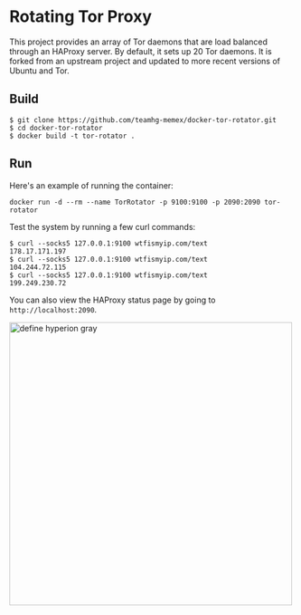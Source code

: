 # Rotating Tor Proxy

This project provides an array of Tor daemons that are load balanced
through an HAProxy server. By default, it sets up 20 Tor daemons. It
is forked from an upstream project and updated to more recent versions
of Ubuntu and Tor.

## Build

```
$ git clone https://github.com/teamhg-memex/docker-tor-rotator.git
$ cd docker-tor-rotator
$ docker build -t tor-rotator .
```

## Run

Here's an example of running the container:

```
docker run -d --rm --name TorRotator -p 9100:9100 -p 2090:2090 tor-rotator
```

Test the system by running a few curl commands:

```
$ curl --socks5 127.0.0.1:9100 wtfismyip.com/text
178.17.171.197
$ curl --socks5 127.0.0.1:9100 wtfismyip.com/text
104.244.72.115
$ curl --socks5 127.0.0.1:9100 wtfismyip.com/text
199.249.230.72
```

You can also view the HAProxy status page by going to `http://localhost:2090`.

<a href="https://www.hyperiongray.com/?pk_campaign=github&pk_kwd=docker-tor-rotator"><img alt="define hyperion gray" width="500px" src="https://hyperiongray.s3.amazonaws.com/define-hg.svg"></a>
